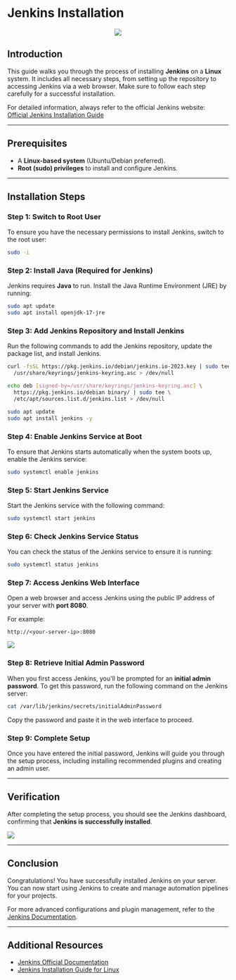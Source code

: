 # Jenkins Installation

<p align="center">
  <img src="https://github.com/user-attachments/assets/c39c6d92-0b6f-41f5-a1c3-a39d120c467d"/>
</p>
 
## Introduction

This guide walks you through the process of installing **Jenkins** on a **Linux** system. It includes all necessary steps, from setting up the repository to accessing Jenkins via a web browser. Make sure to follow each step carefully for a successful installation.

For detailed information, always refer to the official Jenkins website:  
[Official Jenkins Installation Guide](https://www.jenkins.io/doc/book/installing/linux/)

---

## Prerequisites

- A **Linux-based system** (Ubuntu/Debian preferred).
- **Root (sudo) privileges** to install and configure Jenkins.

---

## Installation Steps

### Step 1: Switch to Root User
To ensure you have the necessary permissions to install Jenkins, switch to the root user:

```bash
sudo -i
```

### Step 2: Install Java (Required for Jenkins)

Jenkins requires **Java** to run. Install the Java Runtime Environment (JRE) by running:

```bash
sudo apt update
sudo apt install openjdk-17-jre
```

### Step 3: Add Jenkins Repository and Install Jenkins

Run the following commands to add the Jenkins repository, update the package list, and install Jenkins.

```bash
curl -fsSL https://pkg.jenkins.io/debian/jenkins.io-2023.key | sudo tee \
  /usr/share/keyrings/jenkins-keyring.asc > /dev/null

echo deb [signed-by=/usr/share/keyrings/jenkins-keyring.asc] \
  https://pkg.jenkins.io/debian binary/ | sudo tee \
  /etc/apt/sources.list.d/jenkins.list > /dev/null

sudo apt update
sudo apt install jenkins -y
```

### Step 4: Enable Jenkins Service at Boot

To ensure that Jenkins starts automatically when the system boots up, enable the Jenkins service:

```bash
sudo systemctl enable jenkins
```

### Step 5: Start Jenkins Service

Start the Jenkins service with the following command:

```bash
sudo systemctl start jenkins
```

### Step 6: Check Jenkins Service Status

You can check the status of the Jenkins service to ensure it is running:

```bash
sudo systemctl status jenkins
```

### Step 7: Access Jenkins Web Interface

Open a web browser and access Jenkins using the public IP address of your server with **port 8080**.

For example:
```
http://<your-server-ip>:8080
```

<img src="https://github.com/user-attachments/assets/9d149b36-25b3-4497-ae29-6896ab219fc4"/>

### Step 8: Retrieve Initial Admin Password

When you first access Jenkins, you'll be prompted for an **initial admin password**. To get this password, run the following command on the Jenkins server:

```bash
cat /var/lib/jenkins/secrets/initialAdminPassword
```

Copy the password and paste it in the web interface to proceed.

### Step 9: Complete Setup

Once you have entered the initial password, Jenkins will guide you through the setup process, including installing recommended plugins and creating an admin user.

---

## Verification

After completing the setup process, you should see the Jenkins dashboard, confirming that **Jenkins is successfully installed**.

<img src="https://github.com/user-attachments/assets/b9083b81-943e-4a30-ab95-6ccdf916ab09"/>

---

## Conclusion

Congratulations! You have successfully installed Jenkins on your server. You can now start using Jenkins to create and manage automation pipelines for your projects.

For more advanced configurations and plugin management, refer to the [Jenkins Documentation](https://www.jenkins.io/doc/).

---

## Additional Resources

- [Jenkins Official Documentation](https://www.jenkins.io/doc/)
- [Jenkins Installation Guide for Linux](https://www.jenkins.io/doc/book/installing/linux/)
